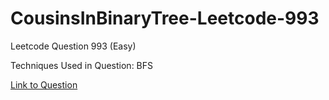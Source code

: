 # CousinsInBinaryTree-Leetcode-993

Leetcode Question 993 (Easy)

Techniques Used in Question:
BFS

[Link to Question](https://leetcode.com/problems/cousins-in-binary-tree/)
